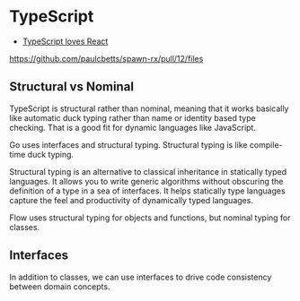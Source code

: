 # TypeScript

* [TypeScript loves React](https://medium.com/@basarat/typescript-developers-love-react-9871b494bc1a)

https://github.com/paulcbetts/spawn-rx/pull/12/files

## Structural vs Nominal

TypeScript is structural rather than nominal, meaning that it works basically like automatic duck typing rather than name or identity based type checking. That is a good fit for dynamic languages like JavaScript.

Go uses interfaces and structural typing. Structural typing is like compile-time duck typing.

Structural typing is an alternative to classical inheritance in statically typed languages. It allows you to write generic algorithms without obscuring the definition of a type in a sea of interfaces. It helps statically type languages capture the feel and productivity of dynamically typed languages.

Flow uses structural typing for objects and functions, but nominal typing for classes.

## Interfaces

In addition to classes, we can use interfaces to drive code consistency between domain concepts.